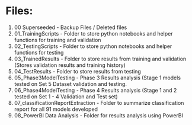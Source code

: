 # Files:
1. 00 Superseeded                      - Backup Files / Deleted files
2. 01_TrainingScripts                  - Folder to store python notebooks and helper functions for training and validation
3. 02_TestingScripts                   - Folder to store python notebooks and helper functions for testing
4. 03_TrainedResults                   - Folder to store results from training and validation (Stores validation results and training history)
5. 04_TestResults                      - Folder to store results from testing
6. 05_Phase3ModelTesting               - Phase 3 Results analysis (Stage 1 models tested on Set 5 Dataset validation and testing.
7. 06_Phase4ModelTesting               - Phase 4 Results analysis (Stage 1 and 2 tested on Set 1 - 4 Validation and Test set)
8. 07_classificationReportExtraction   - Folder to summarize classification report for all 91 models developed
9. 08_PowerBI Data Analysis            - Folder for results analysis using PowerBI